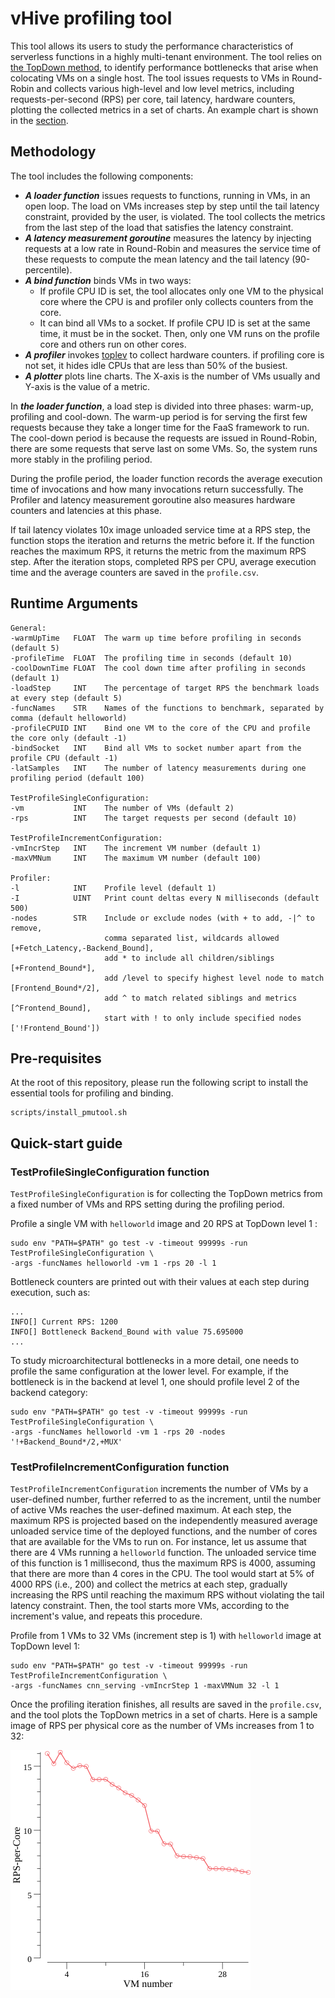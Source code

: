 # vHive profiling tool

This tool allows its users to study the performance characteristics of serverless functions
in a highly multi-tenant environment. The tool relies on 
[the TopDown method](https://ieeexplore.ieee.org/document/6844459), to identify performance bottlenecks
that arise when colocating VMs on a single host. The tool issues requests to VMs in Round-Robin 
and collects various high-level and low level metrics, including requests-per-second (RPS)
 per core, tail latency, hardware counters, plotting the collected metrics in a set of charts.
An example chart is shown in the [section](###TestProfileIncrementConfiguration-function).

## Methodology

The tool includes the following components:
- ***A loader function*** issues requests to functions, running in VMs, in an open loop.
The load on VMs increases step by step until the tail latency constraint, provided by the user,
is violated. The tool collects the metrics from the last step of the load that satisfies
the latency constraint.
- ***A latency measurement goroutine*** measures the latency by injecting requests
at a low rate in  Round-Robin and measures the service time of these requests to compute 
the mean latency and the tail latency (90-percentile).
- ***A bind function*** binds VMs in two ways:
  -  If profile CPU ID is set, the tool allocates only one VM to the physical core where the CPU is
     and profiler only collects counters from the core.
  -  It can bind all VMs to a socket. If profile CPU ID is set at the same time, it must be in the
     socket. Then, only one VM runs on the profile core and others run on other cores.
- ***A profiler*** invokes [toplev](https://github.com/andikleen/pmu-tools) to collect hardware counters.
  if profiling core is not set, it hides idle CPUs that are less than 50% of the busiest.
- ***A plotter*** plots line charts. The X-axis is the number of VMs usually and Y-axis is the value 
  of a metric.

In ***the loader function***, a load step is divided into three phases: warm-up, profiling and cool-down. 
The warm-up period is for serving the first few requests because they take a longer time for the FaaS 
framework to run. The cool-down period is because the requests are issued in Round-Robin, there are some 
requests that serve last on some VMs. So, the system runs more stably in the profiling period.

During the profile period, the loader function records the average execution time of invocations and 
how many invocations return successfully. The Profiler and latency measurement goroutine also measures 
hardware counters and latencies at this phase. 

If tail latency violates 10x image unloaded service time at a RPS step, the function stops the iteration and returns the metric before it. If the function reaches the maximum RPS, it returns the metric from the maximum RPS step. After the iteration stops, completed RPS per CPU, average execution time and the average 
counters are saved in the `profile.csv`.

## Runtime Arguments
```
General:
-warmUpTime   FLOAT  The warm up time before profiling in seconds (default 5)
-profileTime  FLOAT  The profiling time in seconds (default 10)
-coolDownTime FLOAT  The cool down time after profiling in seconds (default 1)
-loadStep     INT    The percentage of target RPS the benchmark loads at every step (default 5)
-funcNames    STR    Names of the functions to benchmark, separated by comma (default helloworld)
-profileCPUID INT    Bind one VM to the core of the CPU and profile the core only (default -1)
-bindSocket   INT    Bind all VMs to socket number apart from the profile CPU (default -1)
-latSamples   INT    The number of latency measurements during one profiling period (default 100)

TestProfileSingleConfiguration:
-vm           INT    The number of VMs (default 2)
-rps          INT    The target requests per second (default 10)

TestProfileIncrementConfiguration:
-vmIncrStep   INT    The increment VM number (default 1)
-maxVMNum     INT    The maximum VM number (default 100)

Profiler:
-l            INT    Profile level (default 1)
-I            UINT   Print count deltas every N milliseconds (default 500)
-nodes        STR    Include or exclude nodes (with + to add, -|^ to remove,
                     comma separated list, wildcards allowed [+Fetch_Latency,-Backend_Bound], 
                     add * to include all children/siblings [+Frontend_Bound*], 
                     add /level to specify highest level node to match [Frontend_Bound*/2], 
                     add ^ to match related siblings and metrics [^Frontend_Bound], 
                     start with ! to only include specified nodes ['!Frontend_Bound'])
```

## Pre-requisites
At the root of this repository, please run the following script to install the essential tools
for profiling and binding.
```
scripts/install_pmutool.sh 
```

## Quick-start guide
### TestProfileSingleConfiguration function
`TestProfileSingleConfiguration` is for collecting the TopDown metrics from a fixed number of VMs and RPS 
setting during the profiling period.

Profile a single VM with `helloworld` image and 20 RPS at TopDown level 1 :
```
sudo env "PATH=$PATH" go test -v -timeout 99999s -run TestProfileSingleConfiguration \
-args -funcNames helloworld -vm 1 -rps 20 -l 1
```
Bottleneck counters are printed out with their values at each step during 
execution, such as:
```
...
INFO[] Current RPS: 1200
INFO[] Bottleneck Backend_Bound with value 75.695000
...
```
    
To study microarchitectural bottlenecks in a more detail, one needs to profile the same
configuration at the lower level. 
For example, if the bottleneck is in the backend at level 1, one should profile level 2
of the backend category:
```
sudo env "PATH=$PATH" go test -v -timeout 99999s -run TestProfileSingleConfiguration \ 
-args -funcNames helloworld -vm 1 -rps 20 -nodes '!+Backend_Bound*/2,+MUX'
```

### TestProfileIncrementConfiguration function
`TestProfileIncrementConfiguration` increments the number of VMs by a user-defined number,
further referred to as the increment, until the number of active VMs reaches the user-defined
maximum. At each step, the maximum RPS is projected based on the independently measured
average unloaded service time of the deployed functions, and the number of cores that are
available for the VMs to run on. For instance, let us assume that there are 4 VMs running
a `helloworld` function. The unloaded service time of this function is 1 millisecond, thus
the maximum RPS is 4000, assuming that there are more than 4 cores in the CPU. 
The tool would start at 5% of 4000 RPS (i.e., 200) and collect the metrics at each step,
gradually increasing the RPS until reaching the maximum RPS without violating
the tail latency constraint. Then, the tool starts more VMs, according to the increment's
value, and repeats this procedure.

Profile from 1 VMs to 32 VMs (increment step is 1) with `helloworld` image at TopDown level 1:
```
sudo env "PATH=$PATH" go test -v -timeout 99999s -run TestProfileIncrementConfiguration \ 
-args -funcNames cnn_serving -vmIncrStep 1 -maxVMNum 32 -l 1
```
Once the profiling iteration finishes, all results are saved in the `profile.csv`, and
the tool plots the TopDown metrics in a set of charts. Here is a sample image of
RPS per physical core as the number of VMs increases from 1 to 32:

![RPS per physical core](figures/RPS-per-Core.png)

